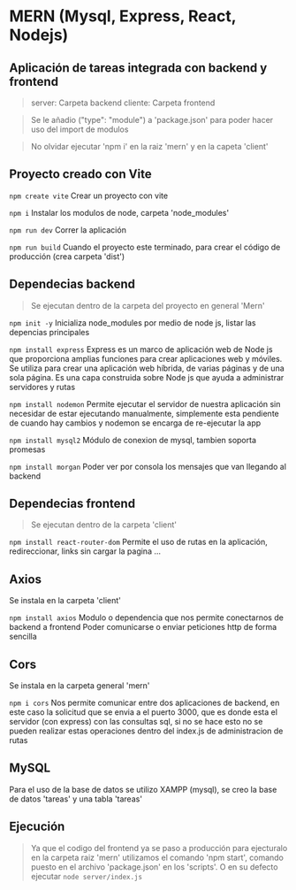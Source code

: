 # MERN (Mysql, Express, React, Nodejs)

## Aplicación de tareas integrada con backend y frontend

> server: Carpeta backend
> cliente: Carpeta frontend

> Se le añadio ("type": "module") a 'package.json' para poder hacer uso del import de modulos

> No olvidar ejecutar 'npm i' en la raiz 'mern' y en la capeta 'client'

## Proyecto creado con Vite
`npm create vite` 
Crear un proyecto con vite

`npm i` 
Instalar los modulos de node, carpeta 'node_modules'

`npm run dev` 
Correr la aplicación

`npm run build` 
Cuando el proyecto este terminado, para crear el código de producción (crea carpeta 'dist')

## Dependecias backend

> Se ejecutan dentro de la carpeta del proyecto en general 'Mern'

`npm init -y` 
Inicializa node_modules por medio de node js, listar las depencias principales

`npm install express`
Express es un marco de aplicación web de Node js que proporciona amplias funciones para crear aplicaciones web y móviles. Se utiliza para crear una aplicación web híbrida, de varias páginas y de una sola página. Es una capa construida sobre Node js que ayuda a administrar servidores y rutas

`npm install nodemon`
Permite ejecutar el servidor de nuestra aplicación sin necesidar de estar ejecutando manualmente, simplemente esta pendiente de cuando hay cambios y nodemon se encarga de re-ejecutar la app

`npm install mysql2`
Módulo de conexion de mysql, tambien soporta promesas

`npm install morgan`
Poder ver por consola los mensajes que van llegando al backend

## Dependecias frontend

> Se ejecutan dentro de la carpeta 'client'

`npm install react-router-dom`
Permite el uso de rutas en la aplicación, redireccionar, links sin cargar la pagina ... 

## Axios
Se instala en la carpeta 'client'

`npm install axios`
Modulo o dependencia que nos permite conectarnos de backend a frontend
Poder comunicarse o enviar peticiones http de forma sencilla

## Cors
Se instala en la carpeta general 'mern'

`npm i cors`
Nos permite comunicar entre dos aplicaciones de backend, en este caso la solicitud que se envia a el puerto 3000, que es donde esta el servidor (con express) con las consultas sql, si no se hace esto no se pueden realizar estas operaciones dentro del index.js de administracion de rutas

## MySQL
Para el uso de la base de datos se utilizo XAMPP (mysql), se creo la base de datos 'tareas' y una tabla 'tareas'

## Ejecución
> Ya que el codigo del frontend ya se paso a producción para ejecturalo en la carpeta raiz 'mern' utilizamos el comando 'npm start', comando puesto en el archivo 'package.json' en los 'scripts'. O en su defecto ejecutar `node server/index.js`